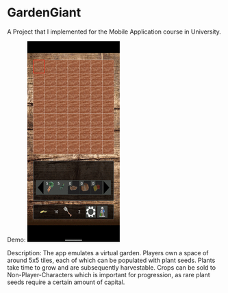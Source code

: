 # GardenGiant

A Project that I implemented for the Mobile Application course in University.


Demo:
![](demo.gif)

Description: The app emulates a virtual garden.
Players own a space of around 5x5 tiles, each of which can be populated with plant seeds.
Plants take time to grow and are subsequently harvestable.
Crops can be sold to Non-Player-Characters which is important for progression, as rare plant seeds require a certain amount of capital.
